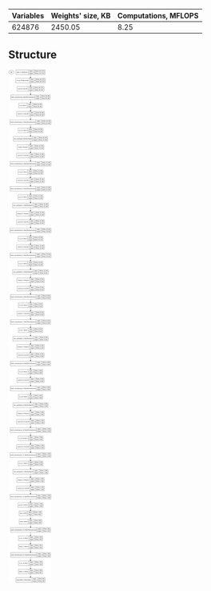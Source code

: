 | Variables | Weights' size, KB | Computations, MFLOPS |
| --- | --- | --- |
| 624876 | 2450.05 | 8.25 |

## Structure

![Structure](structure.svg)